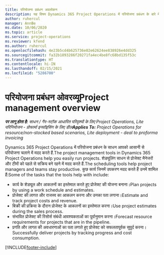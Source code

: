 ```yaml
---
title: परियोजना प्रबंधन अवलोकन
description: यह विषय Dynamics 365 Project Operations में परियोजना प्रबंधन के बारे में जानकारी प्रदान करता है.
author: ruhercul
manager: AnnBe
ms.date: 10/06/2020
ms.topic: article
ms.service: project-operations
ms.reviewer: kfend
ms.author: ruhercul
ms.openlocfilehash: 4e23b5cd4b625736e02e62624ee838926e4dd325
ms.sourcegitcommit: fa32b1893286f20271fa4ec4be8fc68bd135f53c
ms.translationtype: HT
ms.contentlocale: hi-IN
ms.lasthandoff: 02/15/2021
ms.locfileid: "5286700"
---
```

# <a name="project-management-overview"></a><span data-ttu-id="b4bed-103">परियोजना प्रबंधन ओवरव्यू</span><span class="sxs-lookup"><span data-stu-id="b4bed-103">Project management overview</span></span>

<span data-ttu-id="b4bed-104">_**पर लागू होता है:** साधन / गैर-स्टॉक आधारित परिदृश्यों के लिए Project Operations, Lite परिनियोजन - प्रोफार्मा इनवॉइसिंग के लिए डील_</span><span class="sxs-lookup"><span data-stu-id="b4bed-104">_**Applies To:** Project Operations for resource/non-stocked based scenarios, Lite deployment - deal to proforma invoicing_</span></span>

<span data-ttu-id="b4bed-105">Dynamics 365 Project Operations में परियोजना प्रबंधन के साधन आपको आसानी से परियोजना चलाने में मदद करते हैं.</span><span class="sxs-lookup"><span data-stu-id="b4bed-105">The project management tools in Dynamics 365 Project Operations help you easily run projects.</span></span> <span data-ttu-id="b4bed-106">शेड्यूलिंग साधन से प्रोजेक्ट मैनेजरों और टीमों को पहले से सक्रिय बने रहने में मदद करते हैं.</span><span class="sxs-lookup"><span data-stu-id="b4bed-106">The scheduling tools help project managers and teams stay productive.</span></span> <span data-ttu-id="b4bed-107">कुछ कार्य जिनमें उपकरण मदद करते हैं उनमें शामिल हैं:</span><span class="sxs-lookup"><span data-stu-id="b4bed-107">Some of the tasks that the tools help with include:</span></span>

- <span data-ttu-id="b4bed-108">कार्य के शेड्यूल और आकलनों का इस्तेमाल करते हुए प्रोजेक्ट की योजना बनाना।</span><span class="sxs-lookup"><span data-stu-id="b4bed-108">Plan projects by using a work schedule and estimates.</span></span>
- <span data-ttu-id="b4bed-109">प्रोजेक्ट की लागत और राजस्व का आकलन करना और उनका पता लगाना।</span><span class="sxs-lookup"><span data-stu-id="b4bed-109">Estimate and track project costs and revenue.</span></span>
- <span data-ttu-id="b4bed-110">बिक्री की प्रक्रिया के दौरान प्रोजेक्ट के आकलनों का इस्तेमाल करना।</span><span class="sxs-lookup"><span data-stu-id="b4bed-110">Use project estimates during the sales process.</span></span>
- <span data-ttu-id="b4bed-111">संभावित प्रोजेक्ट की रिसोर्स संबंधी आवश्यकताओं का पूर्वानुमान करना।</span><span class="sxs-lookup"><span data-stu-id="b4bed-111">Forecast resource requirements for projects that are in the pipeline.</span></span>
- <span data-ttu-id="b4bed-112">प्रगति और लागत की अवधारणाओं का पता लगाते हुए प्रोजेक्ट को सफलतापूर्वक सुपुर्द करना।</span><span class="sxs-lookup"><span data-stu-id="b4bed-112">Successfully deliver projects by tracking progress and cost consumption.</span></span>


[!INCLUDE[footer-include](../includes/footer-banner.md)]